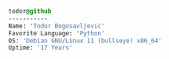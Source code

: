 <div style="display:block;text-align:left">
  
  ```css
  todor@github
  -----------
  Name: 'Todor Bogosavljević'
  Favorite Language: 'Python'
  OS: 'Debian GNU/Linux 11 (bullseye) x86_64'
  Uptime: '17 Years'
  ```
  
</div>


